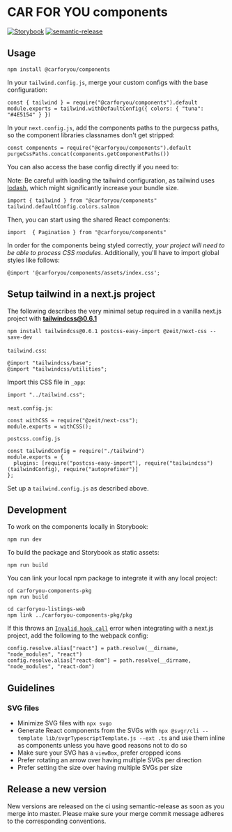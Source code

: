 # CAR FOR YOU components

[![Storybook](https://img.shields.io/badge/Storybook-UI-3696B9.svg)](https://carforyou.github.io/carforyou-components-pkg) [![semantic-release](https://img.shields.io/badge/%20%20%F0%9F%93%A6%F0%9F%9A%80-semantic--release-e10079.svg)](https://github.com/semantic-release/semantic-release)

## Usage

```
npm install @carforyou/components
```

In your `tailwind.config.js`, merge your custom configs with the base configuration:

```
const { tailwind } = require("@carforyou/components").default
module.exports = tailwind.withDefaultConfig({ colors: { "tuna": "#4E5154" } })
```

In your `next.config.js`, add the components paths to the purgecss paths, so the component libraries classnames don't get stripped:

```
const components = require("@carforyou/components").default
purgeCssPaths.concat(components.getComponentPaths())
```

You can also access the base config directly if you need to:

Note: Be careful with loading the tailwind configuration, as tailwind uses [lodash](https://bundlephobia.com/result?p=lodash), which might significantly increase your bundle size.

```
import { tailwind } from "@carforyou/components"
tailwind.defaultConfig.colors.salmon
```

Then, you can start using the shared React components:

```
import  { Pagination } from "@carforyou/components"
```

In order for the components being styled correctly, *your project will need to be able to process CSS modules*. Additionally, you'll have to import global styles like follows:

```
@import '@carforyou/components/assets/index.css';
```

## Setup tailwind in a next.js project

The following describes the very minimal setup required in a vanilla next.js project with **tailwindcss@0.6.1**

```
npm install tailwindcss@0.6.1 postcss-easy-import @zeit/next-css --save-dev
```

`tailwind.css`:

```
@import "tailwindcss/base";
@import "tailwindcss/utilities";
```

Import this CSS file in `_app`:

```
import "../tailwind.css";
```

`next.config.js`:

```
const withCSS = require("@zeit/next-css");
module.exports = withCSS();
```

`postcss.config.js`

```
const tailwindConfig = require("./tailwind")
module.exports = {
  plugins: [require("postcss-easy-import"), require("tailwindcss")(tailwindConfig), require("autoprefixer")]
};
```

Set up a `tailwind.config.js` as described above.

## Development

To work on the components locally in Storybook:

```
npm run dev
```

To build the package and Storybook as static assets:

```
npm run build
```

You can link your local npm package to integrate it with any local project:

```
cd carforyou-components-pkg
npm run build

cd carforyou-listings-web
npm link ../carforyou-components-pkg/pkg
```

If this throws an [`Invalid hook call`](https://github.com/vercel/next.js/issues/9022) error when integrating with a next.js project, add the following to the webpack config:

```
config.resolve.alias["react"] = path.resolve(__dirname, "node_modules", "react")
config.resolve.alias["react-dom"] = path.resolve(__dirname, "node_modules", "react-dom")
```

## Guidelines

### SVG files

- Minimize SVG files with `npx svgo`
- Generate React components from the SVGs with `npx @svgr/cli --template lib/svgrTypescriptTemplate.js --ext .ts` and use them inline as components unless you have good reasons not to do so
- Make sure your SVG has a `viewBox`, prefer cropped icons
- Prefer rotating an arrow over having multiple SVGs per direction
- Prefer setting the size over having multiple SVGs per size

## Release a new version

New versions are released on the ci using semantic-release as soon as you merge into master. Please
make sure your merge commit message adheres to the corresponding conventions.
